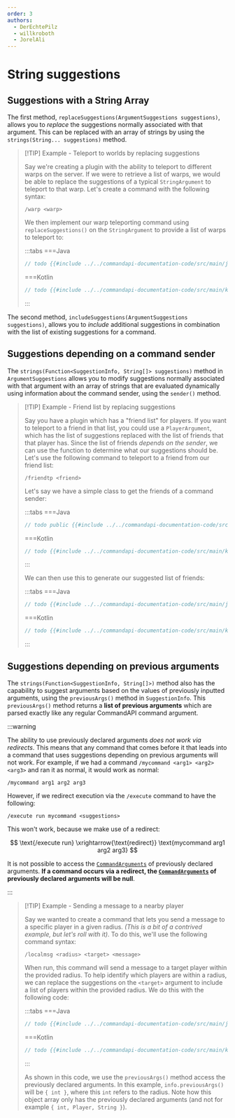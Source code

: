```yaml
---
order: 3
authors:
  - DerEchtePilz
  - willkroboth
  - JorelAli
---
```


# String suggestions

## Suggestions with a String Array

The first method, `replaceSuggestions(ArgumentSuggestions suggestions)`, allows you to _replace_ the suggestions normally associated with that argument. This can be replaced with an array of strings by using the `strings(String... suggestions)` method.

> [!TIP] Example - Teleport to worlds by replacing suggestions
> 
> Say we're creating a plugin with the ability to teleport to different warps on the server. If we were to retrieve a list of warps, we would be able to replace the suggestions of a typical `StringArgument` to teleport to that warp. Let's create a command with the following syntax:
> 
> ```mccmd
> /warp <warp>
> ```
> 
> We then implement our warp teleporting command using `replaceSuggestions()` on the `StringArgument` to provide a list of warps to teleport to:
> 
> :::tabs
> ===Java
> ```java
> // todo {{#include ../../commandapi-documentation-code/src/main/java/dev/jorel/commandapi/examples/java/Examples.java:stringArgumentSuggestions1}}
> ```
> ===Kotlin
> ```kotlin
> // todo {{#include ../../commandapi-documentation-code/src/main/kotlin/dev/jorel/commandapi/examples/kotlin/Examples.kt:stringArgumentSuggestions1}}
> ```
> :::
> 

The second method, `includeSuggestions(ArgumentSuggestions suggestions)`, allows you to _include_ additional suggestions in combination with the list of existing suggestions for a command.

## Suggestions depending on a command sender

The `strings(Function<SuggestionInfo, String[]> suggestions)` method in `ArgumentSuggestions` allows you to modify suggestions normally associated with that argument with an array of strings that are evaluated dynamically using information about the command sender, using the `sender()` method.

> [!TIP] Example - Friend list by replacing suggestions
> 
> Say you have a plugin which has a "friend list" for players. If you want to teleport to a friend in that list, you could use a `PlayerArgument`, which has the list of suggestions replaced with the list of friends that that player has. Since the list of friends _depends on the sender_, we can use the function to determine what our suggestions should be. Let's use the following command to teleport to a friend from our friend list:
> 
> ```mccmd
> /friendtp <friend>
> ```
> 
> Let's say we have a simple class to get the friends of a command sender:
> 
> :::tabs
> ===Java
> ```java
> // todo public {{#include ../../commandapi-documentation-code/src/main/java/dev/jorel/commandapi/examples/java/Examples.java:stringArgumentSuggestions2}}
> ```
> ===Kotlin
> ```kotlin
> // todo {{#include ../../commandapi-documentation-code/src/main/kotlin/dev/jorel/commandapi/examples/kotlin/Examples.kt:stringArgumentSuggestions2}}
> ```
> :::
> 
> We can then use this to generate our suggested list of friends:
> 
> :::tabs
> ===Java
> ```java
> // todo {{#include ../../commandapi-documentation-code/src/main/java/dev/jorel/commandapi/examples/java/Examples.java:stringArgumentSuggestions3}}
> ```
> ===Kotlin
> ```kotlin
> // todo {{#include ../../commandapi-documentation-code/src/main/kotlin/dev/jorel/commandapi/examples/kotlin/Examples.kt:stringArgumentSuggestions3}}
> ```
> :::
> 

## Suggestions depending on previous arguments

The `strings(Function<SuggestionInfo, String[]>)` method also has the capability to suggest arguments based on the values of previously inputted arguments, using the `previousArgs()` method in `SuggestionInfo`. This `previousArgs()` method returns a **list of previous arguments** which are parsed exactly like any regular CommandAPI command argument.

:::warning

The ability to use previously declared arguments _does not work via redirects_. This means that any command that comes before it that leads into a command that uses suggestions depending on previous arguments will not work. For example, if we had a command `/mycommand <arg1> <arg2> <arg3>` and ran it as normal, it would work as normal:

```mccmd
/mycommand arg1 arg2 arg3
```

However, if we redirect execution via the `/execute` command to have the following:

```mccmd
/execute run mycommand <suggestions>
```

This won't work, because we make use of a redirect:

$$
\text{/execute run} \xrightarrow{\text{redirect}} \text{mycommand arg1 arg2 arg3}
$$

It is not possible to access the [`CommandArguments`](../arguments) of previously declared arguments. **If a command occurs via a redirect, the [`CommandArguments`](../arguments) of previously declared arguments will be null**.

:::

> [!TIP] Example - Sending a message to a nearby player
> 
> Say we wanted to create a command that lets you send a message to a specific player in a given radius. _(This is a bit of a contrived example, but let's roll with it)_. To do this, we'll use the following command syntax:
> 
> ```mccmd
> /localmsg <radius> <target> <message>
> ```
> 
> When run, this command will send a message to a target player within the provided radius. To help identify which players are within a radius, we can replace the suggestions on the `<target>` argument to include a list of players within the provided radius. We do this with the following code:
> 
> :::tabs
> ===Java
> ```java
> // todo {{#include ../../commandapi-documentation-code/src/main/java/dev/jorel/commandapi/examples/java/Examples.java:stringArgumentSuggestions4}}
> ```
> ===Kotlin
> ```kotlin
> // todo {{#include ../../commandapi-documentation-code/src/main/kotlin/dev/jorel/commandapi/examples/kotlin/Examples.kt:stringArgumentSuggestions4}}
> ```
> :::
> 
> As shown in this code, we use the `previousArgs()` method access the previously declared arguments. In this example, `info.previousArgs()` will be `{ int }`, where this `int` refers to the radius. Note how this object array only has the previously declared arguments (and not for example `{ int, Player, String }`).
> 